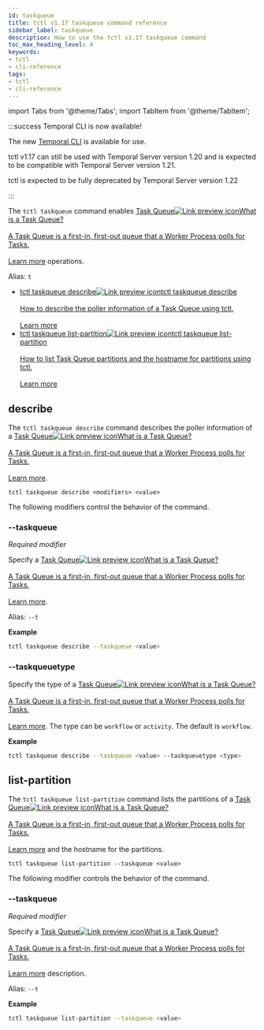 ```yaml
---
id: taskqueue
title: tctl v1.17 taskqueue command reference
sidebar_label: taskqueue
description: How to use the tctl v1.17 taskqueue command
toc_max_heading_level: 4
keywords:
- tctl
- cli-reference
tags:
- tctl
- cli-reference
---
```


<!-- THIS FILE IS GENERATED. DO NOT EDIT THIS FILE DIRECTLY -->

import Tabs from '@theme/Tabs';
import TabItem from '@theme/TabItem';

:::success Temporal CLI is now available!

The new [Temporal CLI](/cli) is available for use.

tctl v1.17 can still be used with Temporal Server version 1.20 and is expected to be compatible with Temporal Server version 1.21.

tctl is expected to be fully deprecated by Temporal Server version 1.22

:::

The `tctl taskqueue` command enables <a class="tdlp" href="/workers#task-queue">Task Queue<span class="tdlpiw"><img src="/img/link-preview-icon.svg" alt="Link preview icon" /></span><span class="tdlpc"><span class="tdlppt">What is a Task Queue?</span><br /><br /><span class="tdlppd">A Task Queue is a first-in, first-out queue that a Worker Process polls for Tasks.</span><span class="tdlplm"><br /><br /><a class="tdlplma" href="/workers#task-queue">Learn more</a></span></span></a> operations.

Alias: `t`

- <a class="tdlp" href="#describe">tctl taskqueue describe<span class="tdlpiw"><img src="/img/link-preview-icon.svg" alt="Link preview icon" /></span><span class="tdlpc"><span class="tdlppt">tctl taskqueue describe</span><br /><br /><span class="tdlppd">How to describe the poller information of a Task Queue using tctl.</span><span class="tdlplm"><br /><br /><a class="tdlplma" href="#describe">Learn more</a></span></span></a>
- <a class="tdlp" href="#list-partition">tctl taskqueue list-partition<span class="tdlpiw"><img src="/img/link-preview-icon.svg" alt="Link preview icon" /></span><span class="tdlpc"><span class="tdlppt">tctl taskqueue list-partition</span><br /><br /><span class="tdlppd">How to list Task Queue partitions and the hostname for partitions using tctl.</span><span class="tdlplm"><br /><br /><a class="tdlplma" href="#list-partition">Learn more</a></span></span></a>

## describe

The `tctl taskqueue describe` command describes the poller information of a <a class="tdlp" href="/workers#task-queue">Task Queue<span class="tdlpiw"><img src="/img/link-preview-icon.svg" alt="Link preview icon" /></span><span class="tdlpc"><span class="tdlppt">What is a Task Queue?</span><br /><br /><span class="tdlppd">A Task Queue is a first-in, first-out queue that a Worker Process polls for Tasks.</span><span class="tdlplm"><br /><br /><a class="tdlplma" href="/workers#task-queue">Learn more</a></span></span></a>.

`tctl taskqueue describe <modifiers> <value>`

The following modifiers control the behavior of the command.

### --taskqueue

_Required modifier_

Specify a <a class="tdlp" href="/workers#task-queue">Task Queue<span class="tdlpiw"><img src="/img/link-preview-icon.svg" alt="Link preview icon" /></span><span class="tdlpc"><span class="tdlppt">What is a Task Queue?</span><br /><br /><span class="tdlppd">A Task Queue is a first-in, first-out queue that a Worker Process polls for Tasks.</span><span class="tdlplm"><br /><br /><a class="tdlplma" href="/workers#task-queue">Learn more</a></span></span></a>.

Alias: `--t`

**Example**

```bash
tctl taskqueue describe --taskqueue <value>
```

### --taskqueuetype

Specify the type of a <a class="tdlp" href="/workers#task-queue">Task Queue<span class="tdlpiw"><img src="/img/link-preview-icon.svg" alt="Link preview icon" /></span><span class="tdlpc"><span class="tdlppt">What is a Task Queue?</span><br /><br /><span class="tdlppd">A Task Queue is a first-in, first-out queue that a Worker Process polls for Tasks.</span><span class="tdlplm"><br /><br /><a class="tdlplma" href="/workers#task-queue">Learn more</a></span></span></a>.
The type can be `workflow` or `activity`.
The default is `workflow`.

**Example**

```bash
tctl taskqueue describe --taskqueue <value> --taskqueuetype <type>
```

## list-partition

The `tctl taskqueue list-partition` command lists the partitions of a <a class="tdlp" href="/workers#task-queue">Task Queue<span class="tdlpiw"><img src="/img/link-preview-icon.svg" alt="Link preview icon" /></span><span class="tdlpc"><span class="tdlppt">What is a Task Queue?</span><br /><br /><span class="tdlppd">A Task Queue is a first-in, first-out queue that a Worker Process polls for Tasks.</span><span class="tdlplm"><br /><br /><a class="tdlplma" href="/workers#task-queue">Learn more</a></span></span></a> and the hostname for the partitions.

`tctl taskqueue list-partition --taskqueue <value>`

The following modifier controls the behavior of the command.

### --taskqueue

_Required modifier_

Specify a <a class="tdlp" href="/workers#task-queue">Task Queue<span class="tdlpiw"><img src="/img/link-preview-icon.svg" alt="Link preview icon" /></span><span class="tdlpc"><span class="tdlppt">What is a Task Queue?</span><br /><br /><span class="tdlppd">A Task Queue is a first-in, first-out queue that a Worker Process polls for Tasks.</span><span class="tdlplm"><br /><br /><a class="tdlplma" href="/workers#task-queue">Learn more</a></span></span></a> description.

Alias: `--t`

**Example**

```bash
tctl taskqueue list-partition --taskqueue <value>
```

